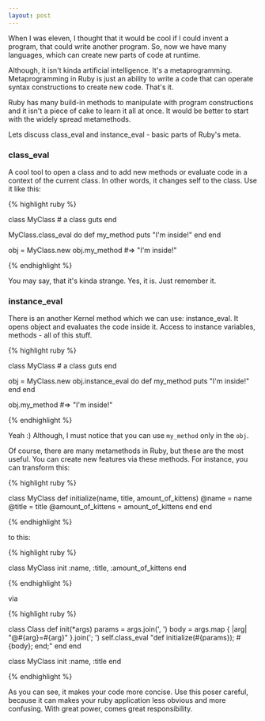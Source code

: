```yaml
---
layout: post
---
```


When I was eleven, I thought that it would be cool if I could invent a program,
that could write another program. So, now we have many languages, which can
create new parts of code at runtime.

Although, it isn't kinda artificial intelligence. It's a metaprogramming.
Metaprogramming in Ruby is just an ability to write a code that can operate
syntax constructions to create new code. That's it.

Ruby has many build-in methods to manipulate with program constructions and
it isn't a piece of cake to learn it all at once. It would be better to start
with the widely spread metamethods.

Lets discuss class_eval and instance_eval - basic parts of Ruby's meta.

### class_eval

A cool tool to open a class and to add new methods or  evaluate code in a context
of the current class. In other words, it changes self to the class. Use it like
this:

{% highlight ruby %}

  class MyClass
    # a class guts
  end

  MyClass.class_eval do
    def my_method
      puts "I'm inside!"
    end
  end

  obj = MyClass.new
  obj.my_method #=> "I'm inside!"

{% endhighlight %}

You may say, that it's kinda strange. Yes, it is. Just remember it.

### instance_eval

There is an another Kernel method which we can use: instance_eval. It opens
object and evaluates the code inside it. Access to instance variables,
methods - all of this stuff.

{% highlight ruby %}

  class MyClass
    # a class guts
  end

  obj = MyClass.new
  obj.instance_eval do
    def my_method
      puts "I'm inside!"
    end
  end

  obj.my_method #=> "I'm inside!"

{% endhighlight %}

Yeah :) Although, I must notice that you can use `my_method` only in the `obj`.


Of course, there are many metamethods in Ruby, but these are the most useful.
You can create new features via these methods. For instance, you can transform
this:

{% highlight ruby %}

  class MyClass
    def initialize(name, title, amount_of_kittens)
      @name   = name
      @title  = title
      @amount_of_kittens = amount_of_kittens
    end
  end

{% endhighlight %}

to this:

{% highlight ruby %}

  class MyClass
    init :name, :title, :amount_of_kittens
  end

{% endhighlight %}

via

{% highlight ruby %}

  class Class
    def init(\*args)
      params = args.join(', ')
      body   = args.map { |arg| "@#{arg}=#{arg}" }.join('; ')
      self.class_eval "def initialize(#{params}); #{body}; end;"
    end
  end

  class MyClass
    init :name, :title
  end

{% endhighlight %}

As you can see, it makes your code more concise. Use this poser careful, because
it can makes your ruby application less obvious and more confusing. With great
power, comes great responsibility.
